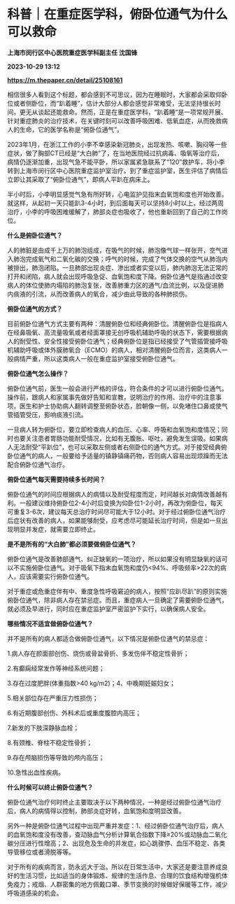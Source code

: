 # 科普｜在重症医学科，俯卧位通气为什么可以救命
**上海市闵行区中心医院重症医学科副主任 沈国锋**

**2023-10-29 13:12**

**https://m.thepaper.cn/detail/25108161**

相信很多人看到这个标题，都会感到不可思议，因为在睡眠时，大家都会采取仰卧位或者侧卧位，而“趴着睡”，估计大部分人都会感觉非常难受，无法坚持很长时间，更无从谈起还能救命。然而，正是在重症医学科，“趴着睡”是一项常规开展、针对重症肺炎的治疗技术，在关键时刻可以改善呼吸困难、低氧血症，从而挽救病人的生命，它的医学名称是“俯卧位通气”。

2023年1月，在浙江工作的小李不幸感染新冠肺炎，出现发热、咳嗽、胸闷等一些症状，做了胸部CT已经是“大白肺”了，在当地医院经过抗病毒、吸氧等治疗后，病情仍逐渐加重，出现气急不能平卧，所以家属紧急联系了“120”救护车，将小李转到上海市闵行区中心医院重症监护室治疗。到了重症监护室，医生评估了病情后立即让其采取了“俯卧位通气”，即病人平趴在病床上。

半小时后，小李明显感觉气急有所好转，心电监护见指末血氧饱和度也开始改善。就这样，从起初一天只能趴3-4小时，到后面每天可以坚持8小时以上，经过两周治疗，小李的呼吸困难缓解了，肺部炎症也吸收了，他也重新回到了自己的工作岗位。

**什么是俯卧位通气？**

人的肺脏是由成千上万的肺泡组成，在吸气的时候，肺泡像气球一样张开，空气进入肺泡完成氧气和二氧化碳的交换；呼气的时候，完成了气体交换的空气从肺泡内被排出，肺泡闭陷。一旦肺部出现炎症、渗出或者实变以后，肺内肺泡无法正常的打开和闭陷，病人就会出现呼吸急促、血氧饱和度下降。俯卧位通气是指通过改变病人的体位使肺内塌陷的肺泡复张，改善肺重力区的通气/血流比例，以及促进肺内痰液的引流，从而改善病人的氧合，减少由此导致的各种肺损伤。

**俯卧位通气的方式？**

目前俯卧位通气方式主要有两种：清醒俯卧位和经典俯卧位。清醒俯卧位是指病人在经鼻吸氧、高流量吸氧或者经面罩接无创呼吸机辅助呼吸的状态下，需要根据病人的耐受性、安全性接受俯卧位通气；经典俯卧位是指已经接受了气管插管接呼吸机辅助呼吸或体外膜肺氧合（ECMO）的病人，相对清醒俯卧位而言，这类病人一般病情严重，所以这类病人一般在重症监护室接受俯卧位通气。

**俯卧位通气怎么操作？**

俯卧位通气前，医生一般会进行严格的评估，符合条件的才可以进行俯卧位通气。操作前，跟病人和家属事先做好告知和宣教，说明治疗的作用、治疗中的注意事项，医生和护士协助病人翻转调整至俯卧状态，脸朝像一侧，以免堵住口鼻或使气管插管受压，影响痰液引流。

一旦病人转为俯卧位，要立即检查病人的血压、心率、呼吸和血氧饱和度情况；同时也要关注患者胃肠功能耐受情况，比如有无腹胀、呕吐，避免发生误吸。如果病人无法耐受“平趴位”，也可以采取左侧或者右侧卧位的通气方式。对于接受经典俯卧位通气的病人，一般要给予适量的镇静镇痛药物，否则病人容易出现烦躁而无法配合俯卧位通气治疗。

**俯卧位通气每天需要持续多长时间？**

俯卧位通气的时间应根据病人的病情以及耐受程度而定，时间越长对病情改善越有利。一般建议维持俯卧位2-4小时后变换为仰卧位1-2小时，再改为俯卧位，每天可重复3-6次，建议每天总治疗时间尽可能大于12小时。对于经过俯卧位通气治疗后症状有改善的病人，如果能够耐受，应考虑尽可能延长治疗时间，但是如一旦出现明显并发症，就需要立即终止。

**是不是所有的“大白肺”都必须要做俯卧位通气？**

俯卧位通气是改善肺部通气、纠正缺氧的一项治疗，所以如果没有明显缺氧的话可以不实施俯卧位通气。对于吸氧下指末血氧饱和度仍<94%、呼吸频率>22次的病人，应该需要实行俯卧位通气。

对于重症或危重症伴有中、重度急性呼吸窘迫的病人，按照“应趴尽趴”的原则实施俯卧位通气，除非病人存在禁忌症。而且，重症病人一旦确定了需要俯卧位通气，就必须及早进行，同时应在重症监护室严密监护下实行，以确保病人安全。

**哪些情况不适宜做俯卧位通气？**

并不是所有的病人都适合做俯卧位通气，以下情况是俯卧位通气的禁忌症：

1.病人存在颜面部创伤、烧伤或骨盆骨折、多发伤伴不稳定性骨折；

2.有癫痫经常发作等神经系统问题；

3.存在过度肥胖(体重指数>40 kg/m2)；4、中晚期妊娠妇女；

5.相关部位存在严重压力性损伤；

6.有近期腹部创伤、外科术后或重度腹腔内高压；

7.新发的下肢深静脉血栓；

8.有颈椎、脊柱不稳定性骨折；

9.存在颅脑损伤等导致的颅内高压；

10.急性出血性疾病。

**什么时候可以终止俯卧位通气？**

俯卧位通气治疗何时终止主要取决于以下两种情况，一种是经过俯卧位通气治疗后，病人的病情得以控制，肺部炎症好转，血氧饱和度明显改善。

另外一种是俯卧位通气过程中出现严重并发症：1、经过俯卧位通气治疗后，病人的血氧饱和度没有改善，查动脉血气分析计算氧合指数下降≥20%或动脉血二氧化碳分压进行性增高；2、出现危及生命的并发症，如心跳骤停、血压不稳定、各类导管移位或者滑脱等等。

对于所有的疾病而言，防永远大于治。所以在日常生活中，大家还是要注意养成良好的生活习惯，比如适当的身体锻炼、规律的生活作息、合理的饮食结构增强机体免疫力；戒烟、人群密集的地方佩戴口罩、季节变换的时候做好保暖等工作，减少呼吸道感染的机会。